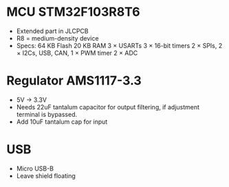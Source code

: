 
# MCU STM32F103R8T6 
- Extended part in JLCPCB
- R8 = medium-density device
- Specs: 
  64 KB Flash
  20 KB RAM
  3 × USARTs
  3 × 16-bit timers
  2 × SPIs, 2 × I2Cs, USB,
  CAN, 1 × PWM timer
  2 × ADC

# Regulator AMS1117-3.3
- 5V -> 3.3V
- Needs 22uF tantalum capacitor for output filtering, if adjustment terminal is bypassed.
- Add 10uF tantalum cap for input

# USB
- Micro USB-B
- Leave shield floating